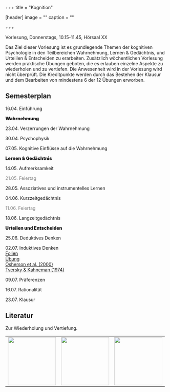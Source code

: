 +++
title = "Kognition"

[header]
image = ""
caption = ""

+++

<link rel="stylesheet" href="https://use.fontawesome.com/releases/v5.5.0/css/all.css" integrity="sha384-B4dIYHKNBt8Bc12p+WXckhzcICo0wtJAoU8YZTY5qE0Id1GSseTk6S+L3BlXeVIU" crossorigin="anonymous">



 Vorlesung, Donnerstags, 10.15-11.45, Hörsaal XX

Das Ziel dieser Vorlesung ist es grundlegende Themen der kognitiven Psychologie in den Teilbereichen Wahrnehmung, Lernen & Gedächtnis, und Urteiilen & Entscheiden zu erarbeiten. Zusätzlich wöchentlichen Vorlesung werden praktische Übungen geboten, die es erlauben einzelne Aspekte zu wiederholen und zu vertiefen. Die Anwesenheit wird in der Vorlesung wird nicht überprüft. Die Kreditpunkte werden durch das Bestehen der Klausur und dem Bearbeiten von mindestens 6 der 12 Übungen erworben.  


## Semesterplan

16.04. Einführung<br>

<font style="font-weight:900;padding-top:10px">Wahrnehmung</font>

23.04. Verzerrungen der Wahrnehmung<br>

30.04. Psychophysik<br>

07.05. Kognitive Einflüsse auf die Wahrnehmung<br>

<font style="font-weight:900;padding-top:10px">Lernen & Gedächtnis</font>

14.05. Aufmerksamkeit<br>

<font style='color:grey'>21.05. Feiertag</font><br>

28.05. Assoziatives und instrumentelles Lernen<br>

04.06. Kurzzeitgedächtnis<br>

<font style='color:grey'>11.06. Feiertag</font><br>

18.06. Langzeitgedächtnis<br>

<font style="font-weight:900;padding-top:10px">Urteilen und Entscheiden</font>

25.06. Deduktives Denken<br>

02.07. Induktives Denken<br>
<i class="fas fa-desktop fa-sm"></i> [Folien](slides/Kognition_2020_10.pdf)<br>
<i class="fas fa-list-ul fa-sm"></i> [Übung](https://docs.google.com/forms/d/e/1FAIpQLScfIQsNO7nER757VuSGZT65O6wdPK-5xH--nwym_9XxRmxDNw/viewform?usp=sf_link)<br>
<i class="far fa-file-alt"></i> [Osherson et al. (2000)](../../literature/Kognition/OshersonEtAl1990.pdf)<br>
<i class="far fa-file-alt"></i> [Tversky & Kahneman (1974)](../../literature/Kognition/TverskyKahneman1974.pdf)<br>

09.07. Präferenzen<br>

16.07. Rationalität<br>

23.07. Klausur

## Literatur

Zur Wiederholung und Vertiefung.

<table cellspacing="0" cellpadding="0" style="border:none" style="width:300px">
<tr>
  <td style="bgcolor:white;align:left">
  <a href="https://www.hogrefe.de/shop/lehrbuch-allgemeine-psychologie-76569.html"><img src="https://www.hogrefe.de/shop/media/catalog/product/cache/800x/17f82f742ffe127f42dca9de82fb58b1/9/7/9783456856063_cop_kiesel.jpg" style="height:150px;bgcolor:white"></img></a>
  </td>

  <td style="bgcolor:white;align:left">
  <a href="https://global.oup.com/academic/product/foundations-of-human-memory-9780195333244?cc=ch&lang=en&"><img src="http://global.oup.com/academic/covers/uk/pdp/9780195333244" style="height:150px"></img></a>
  </td>

  <td style="bgcolor:white;align:left">
  <a href="https://us.sagepub.com/en-us/nam/rational-choice-in-an-uncertain-world/book231783"><img src="https://us.sagepub.com/sites/default/files/upm-binaries/styles/sage_thumbnail_width_150px/feed/29296_Hastie_Rational_Choice_in_an_Uncertian_World_2ed_72ppiRGB_150pixw.jpg" style="height:150px;bgcolor:white"></img></a>
  </td>
</tr>
</table>



<!--

02.10. <br>
<i class="fas fa-desktop fa-sm"></i> [Intro to R](https://therbootcamp.github.io/BaselRBootcamp_2018July/_sessions/IntroToR/IntroToR.html)<br>
<i class="fas fa-desktop fa-sm"></i> [Objects](https://therbootcamp.github.io/BaselRBootcamp_2018July/_sessions/Objects/Objects.html)<br>
<i class="fas fa-list-ul fa-sm"></i> [Assignment](https://therbootcamp.github.io/BaselRBootcamp_2018July/_sessions/Objects/Objects_practical.html)<br>
<i class="fas fa-file-upload fa-sm"></i> [Upload](https://docs.google.com/forms/d/e/1FAIpQLSdTK6me2AtgwV-0pept3wNkv_zZ8pljYUZjmWHOS-eeuzXqBw/viewform?usp=sf_link)

09.10. Networks in R<br>
<i class="fas fa-list-ul fa-sm"></i> [Assignment](assignments/watts_strogatz.pdf)<br>
<i class="fas fa-file-upload"></i> [Upload](https://docs.google.com/forms/d/e/1FAIpQLScCp4c14J7Ii2KhVe9SEG7Lm72-oYtwqNn9PsBIboZIkmjuaw/viewform?usp=sf_link)

16.10. Back to Watts & Strogatz<br>
<i class="fas fa-list-ul fa-sm"></i> [Assignment](assignments/watts_strogatz_pt2.pdf)<br>
<i class="fas fa-file-upload fa-sm"></i> [Upload](https://docs.google.com/forms/d/e/1FAIpQLScydGyIBzQYAoEKNIUaMWyCI2svqK1kIeZoItGThE5LsWF3kw/viewform?usp=sf_link)

23.10. - No class -

30.10. Social networks<br>
<i class="far fa-file-alt"></i> [Milgram (1967)](../../literature/Networks/Milgram1967SmallWorldProblem.pdf)<br>
<i class="far fa-file-alt"></i> [Dodds et al. (2003)](../../literature/Networks/DoddsEtAl2003SmallWorldByEmail.pdf)<br>
<i class="fas fa-list-ul fa-sm  fa-sm"></i> [Assignment](https://docs.google.com/forms/d/e/1FAIpQLSdljPsCQIz5Aqh5PTO2xsstpEygAi6yQqof7Od3Ghj0Bv4ryw/viewform?usp=sf_link)

06.11. Social networks pt. 2<br>
<i class="fas fa-desktop fa-sm"></i> [PsychoNet slides](https://docs.google.com/presentation/d/1NJE3dHfchnQ7LhWdI6rLuqX7ds3_tir4n2cGnBfmP6o/edit?usp=sharing)<br>
<i class="fas fa-database fa-sm"></i> [Responses](data/psychonet_responses.RDS)<br>
<i class="fas fa-list-ul fa-sm"></i> [Assignment](assignments/psychonet.pdf)<br>
<i class="fas fa-file-upload fa-sm"></i> [Upload](https://docs.google.com/forms/d/e/1FAIpQLSeRqksaUJbT99IyvTNIePc9MBypiwrNqi264JLQS_7gy_Fb9Q/viewform?usp=sf_link)

13.11. Social networks pt. 3<br>
<i class="fas fa-database fa-sm"></i> [Responses](data/psychonet_responses.RDS)<br>
<i class="fas fa-list-ul fa-sm"></i> [Assignment](assignments/psychonet_pt2.pdf)<br>
<i class="fas fa-file-upload fa-sm"></i> [Upload](https://docs.google.com/forms/d/e/1FAIpQLSedJXd4AwlpoUcFAjAq8hoBxd-KXssnGHKIjqPG0I4aC0VAbg/viewform?usp=sf_link)

20.11. Semantic networks<br>
<i class="far fa-file-alt"></i> [Wulff et al. (in prep)](https://psyarxiv.com/s73dp/download)<br>
<i class="fas fa-list-ul fa-sm  fa-sm"></i> [Assignment](https://docs.google.com/forms/d/e/1FAIpQLSdlq8bPWR2J_j5GnEsvKbzbH-RsvRy8np7hPMVji7GR1awgsg/viewform?usp=sf_link)

27.11. - No class -

04.12. Semantic networks pt. 2<br>
<i class="fas fa-database fa-sm"></i> [Responses](data/city_edges.RDS)<br>
<i class="fas fa-list-ul fa-sm"></i> [Assignment](assignments/citynet.pdf)<br>

11.12. Clinical Networks<br>
<i class="far fa-file-alt"></i> [Borsboom & Cramer, 2013](../../literature/Networks/BorsboomCramer2013AnnualReview.pdf)

18.12. Exam

--->
